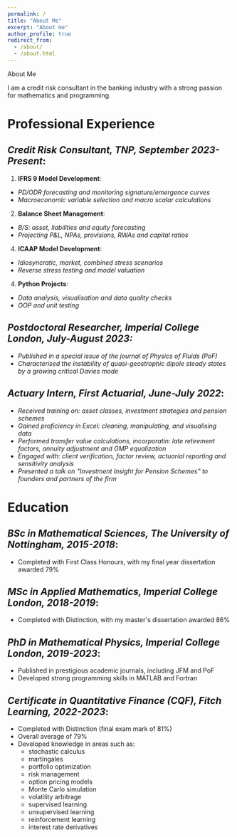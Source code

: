 ```yaml
---
permalink: /
title: "About Me"
excerpt: "About me"
author_profile: true
redirect_from: 
  - /about/
  - /about.html
---
```


About Me

I am a credit risk consultant in the banking industry with a strong passion for mathematics and programming.


# Professional Experience

## _Credit Risk Consultant, TNP, September 2023-Present_:

1. **IFRS 9 Model Development**:
  * _PD/ODR forecasting and monitoring signature/emergence curves_
  * _Macroeconomic variable selection and macro scalar calculations_
2. **Balance Sheet Management**:
  * _B/S: asset, liabilities and equity forecasting_
  * _Projecting P&L, NPAs, provisions, RWAs and capital ratios_
4. **ICAAP Model Development**:
  * _Idiosyncratic, market, combined stress scenarios_
  * _Reverse stress testing and model valuation_
4. **Python Projects**:
  * _Data analysis, visualisation and data quality checks_
  * _OOP and unit testing_

## _Postdoctoral Researcher, Imperial College London, July-August 2023:_

* _Published in a special issue of the journal of Physics of Fluids (PoF)_
* _Characterised the instability of quasi-geostrophic dipole steady states by a growing critical Davies mode_

## _Actuary Intern, First Actuarial, June-July 2022_:

* _Received training on: asset classes, investment strategies and pension schemes_
* _Gained proficiency in Excel: cleaning, manipulating, and visualising data_
* _Performed transfer value calculations, incorporatin: late retirement factors, annuity adjustment and GMP equalization_
* _Engaged with: client verification, factor review, actuarial reporting and sensitivity analysis_
* _Presented a talk on "Investment Insight for Pension Schemes" to founders and partners of the firm_

# Education

## _BSc in Mathematical Sciences, The University of Nottingham, 2015-2018_:

* Completed with First Class Honours, with my final year dissertation awarded 79%

## _MSc in Applied Mathematics, Imperial College London, 2018-2019_:

* Completed with Distinction, with my master's dissertation awarded 86%

## _PhD in Mathematical Physics, Imperial College London, 2019-2023_:

* Published in prestigious academic journals, including JFM and PoF
* Developed strong programming skills in MATLAB and Fortran

## _Certificate in Quantitative Finance (CQF), Fitch Learning, 2022-2023_:

* Completed with Distinction (final exam mark of 81%)
* Overall average of 79%
* Developed knowledge in areas such as:
  - stochastic calculus
  - martingales
  - portfolio optimization
  - risk management
  - option pricing models
  - Monte Carlo simulation
  - volatility arbitrage
  - supervised learning
  - unsupervised learning
  - reinforcement learning
  - interest rate derivatives
